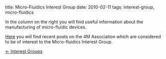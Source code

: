 title: Micro-Fluidics Interest Group 
date: 2010-02-11 
tags: interest-group, micro-fluidics


<!--break-->
In the column on the right you will find useful information about the manufacturing of micro-fluidic devices.  

[Here](/tag/micro-fluidics.html) you will find recent posts on the 4M Association which are considered to be of interest to the Micro-fluidics Interest Group.

[&larr; Interest Groups](/interest-groups.html)